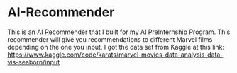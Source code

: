 # AI-Recommender
This is an AI Recommender that I built for my AI PreInternship Program. This recommender will give you recommendations to different Marvel films depending on the one you input. I got the data set from Kaggle at this link: https://www.kaggle.com/code/karats/marvel-movies-data-analysis-data-vis-seaborn/input
